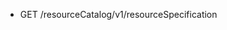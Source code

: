 <!--
    ATTENTION: This file was generated via gradle!
               Do NOT manually edit this file! Any such changes will be overwritten!
-->

* GET /resourceCatalog/v1/resourceSpecification

